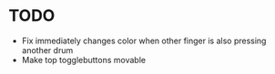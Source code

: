# TODO

- Fix immediately changes color when other finger is also pressing another drum
- Make top togglebuttons movable